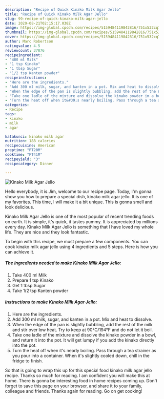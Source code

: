 ```yaml
---
description: "Recipe of Quick Kinako Milk Agar Jello"
title: "Recipe of Quick Kinako Milk Agar Jello"
slug: 99-recipe-of-quick-kinako-milk-agar-jello
date: 2020-08-21T02:15:17.038Z
image: https://img-global.cpcdn.com/recipes/5159484119842816/751x532cq70/kinako-milk-agar-jello-recipe-main-photo.jpg
thumbnail: https://img-global.cpcdn.com/recipes/5159484119842816/751x532cq70/kinako-milk-agar-jello-recipe-main-photo.jpg
cover: https://img-global.cpcdn.com/recipes/5159484119842816/751x532cq70/kinako-milk-agar-jello-recipe-main-photo.jpg
author: Marc Robertson
ratingvalue: 4.5
reviewcount: 37076
recipeingredient:
- "400 ml Milk"
- "1 tsp Kinako"
- "1 tbsp Sugar"
- "1/2 tsp Kanten powder"
recipeinstructions:
- "Here are the ingredients."
- "Add 300 ml milk, sugar, and kanten in a pot. Mix and heat to dissolve."
- "When the edge of the pan is slightly bubbling, add the rest of the milk and stir over low heat. Try to keep at 90°C/194°F and do not let it boil."
- "Take one ladle of the mixture and dissolve the kinako powder in a bowl, and return it into the pot. It will get lumpy if you add the kinako directly into the pot."
- "Turn the heat off when it&#39;s nearly boiling. Pass through a tea strainer as you pour into a container. When it&#39;s slightly cooled down, chill in the fridge to finish."
categories:
- Recipe
tags:
- kinako
- milk
- agar

katakunci: kinako milk agar 
nutrition: 188 calories
recipecuisine: American
preptime: "PT20M"
cooktime: "PT41M"
recipeyield: "3"
recipecategory: Dinner

---
```



![Kinako Milk Agar Jello](https://img-global.cpcdn.com/recipes/5159484119842816/751x532cq70/kinako-milk-agar-jello-recipe-main-photo.jpg)

Hello everybody, it is Jim, welcome to our recipe page. Today, I'm gonna show you how to prepare a special dish, kinako milk agar jello. It is one of my favorites. This time, I will make it a bit unique. This is gonna smell and look delicious.



Kinako Milk Agar Jello is one of the most popular of recent trending foods on earth. It is simple, it's quick, it tastes yummy. It is appreciated by millions every day. Kinako Milk Agar Jello is something that I have loved my whole life. They are nice and they look fantastic.


To begin with this recipe, we must prepare a few components. You can cook kinako milk agar jello using 4 ingredients and 5 steps. Here is how you can achieve it.

<!--inarticleads1-->

##### The ingredients needed to make Kinako Milk Agar Jello:

1. Take 400 ml Milk
1. Prepare 1 tsp Kinako
1. Get 1 tbsp Sugar
1. Take 1/2 tsp Kanten powder




<!--inarticleads2-->

##### Instructions to make Kinako Milk Agar Jello:

1. Here are the ingredients.
1. Add 300 ml milk, sugar, and kanten in a pot. Mix and heat to dissolve.
1. When the edge of the pan is slightly bubbling, add the rest of the milk and stir over low heat. Try to keep at 90°C/194°F and do not let it boil.
1. Take one ladle of the mixture and dissolve the kinako powder in a bowl, and return it into the pot. It will get lumpy if you add the kinako directly into the pot.
1. Turn the heat off when it&#39;s nearly boiling. Pass through a tea strainer as you pour into a container. When it&#39;s slightly cooled down, chill in the fridge to finish.




So that is going to wrap this up for this special food kinako milk agar jello recipe. Thanks so much for reading. I am confident you will make this at home. There is gonna be interesting food in home recipes coming up. Don't forget to save this page on your browser, and share it to your family, colleague and friends. Thanks again for reading. Go on get cooking!

